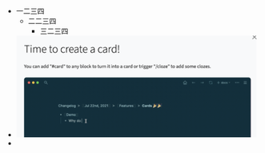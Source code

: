 - 一二三四
	- 二二三四
		- 三二三四
- ![CleanShot 2023-09-25 at 20.34.37@2x.png](../assets/CleanShot_2023-09-25_at_20.34.37@2x_1695645298661_0.png)
-